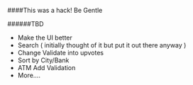 ####This was a hack! Be Gentle

######TBD
 - Make the UI better
 - Search ( initially thought of it but put it out there anyway )
 - Change Validate into upvotes
 - Sort by City/Bank
 - ATM Add Validation
 - More....
